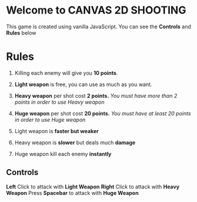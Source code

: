 ﻿# Welcome to CANVAS 2D SHOOTING

This game is created using vanilla JavaScript. 
You can see the **Controls** and **Rules** below

# Rules
 1. Killing each enemy will give you **10 points**.
 2. **Light weapon** is free, you can use as much as you want.
 3. **Heavy weapon** per shot cost **2 points.** *You must have more than 2 points in order to use Heavy weapon*
 4. **Huge weapon** per shot cost **20 points.** *You must have at least 20 points in order to use Huge weapon*

 5. Light weapon is **faster but weaker** 
 6. Heavy weapon is **slower** but deals much **damage**
 7. Huge weapon kill each enemy **instantly**
 

## Controls
**Left** Click to attack with **Light Weapon** 
**Right** Click to attack with **Heavy Weapon**
Press **Spacebar** to attack with **Huge Weapon**